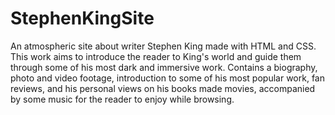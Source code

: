 # StephenKingSite
An atmospheric site about writer Stephen King made with HTML and CSS. This work aims to introduce the reader to King's world and guide them through some of his most dark and immersive work. Contains a biography, photo and video footage, introduction to some of his most popular work, fan reviews, and his personal views on his books made movies, accompanied by some music for the reader to enjoy while browsing.
